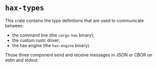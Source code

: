 # `hax-types`
This crate contains the type definitions that are used to communicate between:
 - the command line (the `cargo-hax` binary);
 - the custom rustc driver;
 - the hax engine (the `hax-engine` binary).
 
Those three component send and receive messages in JSON or CBOR on
stdin and stdout.
